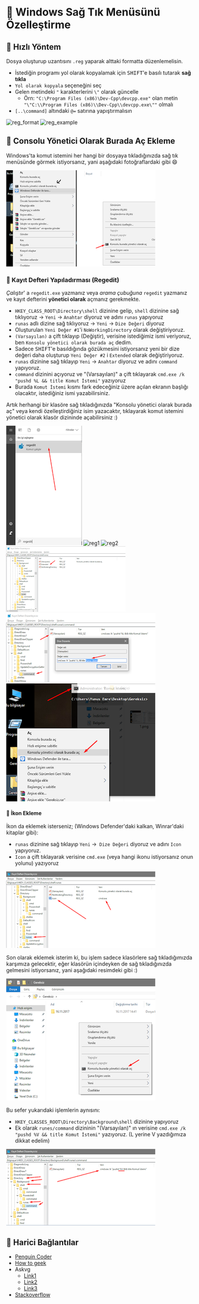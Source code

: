 # 🧱 Windows Sağ Tık Menüsünü Özelleştirme

## 🏃‍ Hızlı Yöntem

Dosya oluşturup uzantısını `.reg` yaparak alttaki formatta düzenlemelisin.

- İstediğin programı yol olarak kopyalamak için <kbd>SHIFT</kbd>'e basılı tutarak **sağ tıkla**
- `Yol olarak kopyala` seçeneğini seç
- Gelen metindeki `"` karakterlerini `\"` olarak güncelle
  - Örn: `"C:\Program Files (x86)\Dev-Cpp\devcpp.exe"` olan metin `"\"C:\\Program Files (x86)\\Dev-Cpp\\devcpp.exe\""` olmalı
- `[..\command]` altındaki `@=` satırına yapıştırmalısın

![reg_format](../../res/win_reg_format.png)
![reg_example](../../res/win_reg_example.png)

## 🖤 Consolu Yönetici Olarak Burada Aç Ekleme

Windows'ta komut istemini her hangi bir dosyaya tıkladığınızda sağ tık menüsünde görmek istiyorsanız, yani aşağıdaki fotoğraflardaki gibi 😄

![Consolu Burada Aç](../res/win_opencommandprompt.png)

### 🧾 Kayıt Defteri Yapıladırması (Regedit)

*Çalıştır*' a `regedit.exe` yazmanız veya *arama çubuğuna* `regedit` yazmanız ve kayıt defterini **yönetici olarak** açmanız gerekmekte.

- `HKEY_CLASS_ROOT\Directory\shell` dizinine gelip, `shell` dizinine sağ tıklıyoruz -> `Yeni` -> `Anahtar` diyoruz ve adını `runas` yapıyoruz
- `runas` adlı dizine sağ tıklıyoruz -> `Yeni` -> `Dize Değeri` diyoruz
- Oluşturulan `Yeni Değer #1`'i `NoWorkingDirectory` olarak değiştiriyoruz.
- `(Varsayılan)` a çift tıklayıp (Değiştir), verisine istediğimiz ismi veriyoruz, ben `Konsolu yönetici olarak burada aç` dedim.
- Sadece <kbd>SHIFT</kbd>'e basıldığında gözükmesini istiyorsanız yeni bir dize değeri daha oluşturup `Yeni Değer #2` i `Extended` olarak değiştiriyoruz.
- `runas` dizinine sağ tıklayıp `Yeni` -> `Anahtar` diyoruz ve adını `command` yapıyoruz.
- `command` dizinini açıyoruz ve "(Varsayılan)" a çift tıklayarak `cmd.exe /k "pushd %L && title Komut İstemi"` yazıyoruz
- Burada `Komut İstemi` kısmı fark edeceğiniz üzere açılan ekranın başlığı olacaktır, istediğiniz ismi yazabilirsiniz.

Artık herhangi bir klasöre sağ tıkladığınızda "Konsolu yönetici olarak burada aç" veya kendi özelleştirdiğiniz isim yazacaktır, tıklayarak komut istemini yönetici olarak klasör dizininde açabilirsiniz :)

![regedit](../res/win_regedit.png)
![reg1](../res/win_ocpex1.png)
![reg2](../res/win_ocpex.png)
![reg3](../res/win_reg3.png)
![reg4](../res/win_reg4.png)
![reg5](../res/win_reg5.png)

#### 🎴 İkon Ekleme

İkon da eklemek isterseniz; (Windows Defender'daki kalkan, Winrar'daki kitaplar gibi):

- `runas` dizinine sağ tıklayıp `Yeni` ->` Dize Değeri` diyoruz ve adını `Icon` yapıyoruz.
- `Icon` a çift tıklayarak verisine `cmd.exe` (veya hangi ikonu istiyorsanız onun yolunu) yazıyoruz

![reg6](../res/win_reg6.png)

Son olarak eklemek isterim ki, bu işlem sadece klasörlere sağ tıkladığımızda karşımıza gelecektir, eğer klasörün içindeyken de sağ tıkladığınızda gelmesini istiyorsanız, yani aşağıdaki resimdeki gibi :)

![reg7](../res/win_reg7.png)

Bu sefer yukarıdaki işlemlerin aynısını:

- `HKEY_CLASSES_ROOT\Directory\Background\shell` dizinine yapıyoruz
- Ek olarak `runes/command` dizininin "(Varsayılan)" ın verisine `cmd.exe /k "pushd %V && title Komut İstemi"` yazıyoruz. (L yerine V yazdığımıza dikkat edelim)

![reg8](../res/win_reg8.png)

## 🔗 Harici Bağlantılar

- [Penguin Coder](http://www.penguincoders.net/2015/12/add-open-administrator-command-prompt-right-click-folder-windows.html)
- [How to geek](https://www.howtogeek.com/107965/how-to-add-any-application-shortcut-to-windows-explorers-context-menu/)
- Askvg
  - [Link1](https://www.askvg.com/how-to-add-remove-items-from-new-menu-in-windows/)
  - [Link2](https://www.askvg.com/ultimate-tutorial-to-customize-desktop-context-menu-in-windows-vista-server-2008-and-windows-7/)
  - [Link3](https://www.askvg.com/add-cascading-menus-for-your-favorite-programs-in-windows-7-desktop-context-menu/)
- [Stackoverflow](https://stackoverflow.com/questions/20449316/how-add-context-menu-item-to-windows-explorer-for-folders)

